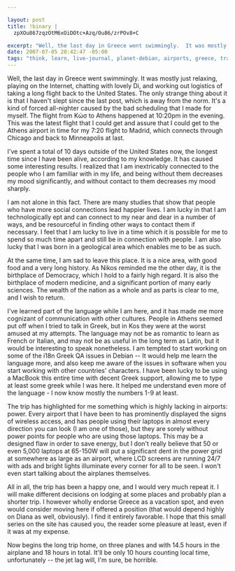 ```yaml
--- 

layout: post
title: !binary |
  zpXOu867zqzOtM6xOiDOtc+Azq/Ou86/zrPOv8+C

excerpt: "Well, the last day in Greece went swimmingly.  It was mostly just relaxing, playing on the Internet, chatting with lovely Di, and working out logistics of taking a long flight back to the United States.  The only strange thing about it is that I haven't slept since the last post, which is away from the norm.  It's a kind of forced all-nighter caused by the bad scheduling that I made for myself.  The flight from \xCE\x9A\xCF\x8E\xCF\x83 to Athens happened at 10:20pm in the evening."
date: 2007-07-05 20:42:47 -05:00
tags: "think, learn, live-journal, planet-debian, airports, greece, travel, \xCE\xB5\xCE\xBB\xCE\xBB\xCE\xAC\xCF\x82, languages, flights, \xCE\xBA\xCF\x8E\xCF\x83, greek"
---
```

Well, the last day in Greece went swimmingly.  It was mostly just relaxing, playing on the Internet, chatting with lovely Di, and working out logistics of taking a long flight back to the United States.  The only strange thing about it is that I haven't slept since the last post, which is away from the norm.  It's a kind of forced all-nighter caused by the bad scheduling that I made for myself.  The flight from Κώσ to Athens happened at 10:20pm in the evening.  This was the latest flight that I could get and assure that I could get to the Athens airport in time for my 7:20 flight to Madrid, which connects through Chicago and back to Minneapolis at last.

I've spent a total of 10 days outside of the United States now, the longest time since I have been alive, according to my knowledge.  It has caused some interesting results.  I realized that I am inextricably connected to the people who I am familiar with in my life, and being without them decreases my mood significantly, and without contact to them decreases my mood sharply.

I am not alone in this fact.  There are many studies that show that people who have more social connections lead happier lives.   I am lucky in that I am technologically ept and can connect to my near and dear in a number of ways, and be resourceful in finding other ways to contact them if necessary.   I feel that I am lucky to live in a time which it is possible for me to spend so much time apart and still be in connection with people.  I am also lucky that I was born in a geological area which enables me to be as such.

At the same time, I am sad to leave this place.  It is a nice area, with good food and a very long history.  As Nikos reminded me the other day, it is the birthplace of Democracy, which I hold to a fairly high regard.   It is also the birthplace of modern medicine, and a significant portion of many early sciences.  The wealth of the nation as a whole and as parts is clear to me, and I wish to return.

I've learned part of the language while I am here, and it has made me more cognizant of communication with other cultures.  People in Athens seemed put off when I tried to talk in Greek, but in Kos they were at the worst amused at my attempts.  The language may not be as romantic to learn as French or Italian, and may not be as useful in the long term as Latin, but it would be interesting to speak nonetheless.   I am tempted to start working on some of the i18n Greek QA issues in Debian -- It would help me learn the language more, and also keep me aware of the issues in software when you start working with other countries' characters.  I have been lucky to be using a MacBook this entire time with decent Greek support, allowing me to type at least some greek while I was here.  It helped me understand even more of the language - I now know mostly the numbers 1-9 at least.

The trip has highlighted for me something which is highly lacking in airports: power.   Every airport that I have been to has prominently displayed the signs of wireless access, and has people using their laptops in almost every direction you can look (I am one of those), but they are sorely without power points for people who are using those laptops.  This may be a designed flaw in order to save energy, but I don't really believe that 50 or even 5,000 laptops at 65-150W will put a significant dent in the power grid at somewhere as large as an airport, where LCD screens are running 24/7 with ads and bright lights illuminate every corner for all to be seen.  I won't even start talking about the airplanes themselves.

All in all, the trip has been a happy one, and I would very much repeat it.  I will make different decisions on lodging at some places and probably plan a shorter trip.  I however wholly endorse Greece as a vacation spot, and even would consider moving here if offered a position (that would depend highly on Diana as well, obviously).  I find it entirely favorable.  I hope that this small series on the site has caused you, the reader some pleasure at least, even if it was at my expense.

Now begins the long trip home, on three planes and with 14.5 hours in the airplane and 18 hours in total.  It'll be only 10 hours counting local time, unfortunately -- the jet lag will, I'm sure, be horrible.
